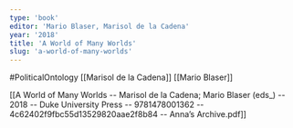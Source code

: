 ```yaml
---
type: 'book'
editor: 'Mario Blaser, Marisol de la Cadena'
year: '2018'
title: 'A World of Many Worlds'
slug: 'a-world-of-many-worlds'
---
```


#PoliticalOntology 
[[Marisol de la Cadena]]
[[Mario Blaser]]

[[A World of Many Worlds -- Marisol de la Cadena; Mario Blaser (eds_) -- 2018 -- Duke University Press -- 9781478001362 -- 4c62402f9fbc55d13529820aae2f8b84 -- Anna’s Archive.pdf]]